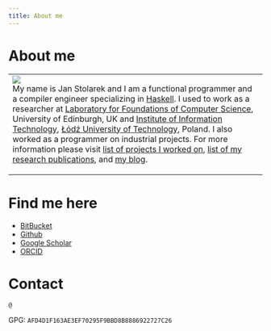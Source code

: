 ```yaml
---
title: About me
---
```


About me
========

<table cellpadding="0" cellspacing="0" margin="0" width="100%"><tr><td>
<img src="/images/my_photo.jpg" style="float: left; margin-right: 10px;" />

My name is Jan Stolarek and I am a functional programmer and a compiler engineer
specializing in [Haskell](https://www.haskell.org/).  I used to work as a
researcher at [Laboratory for Foundations of Computer
Science](https://wcms.inf.ed.ac.uk/lfcs/), University of Edinburgh, UK and
[Institute of Information Technology](https://it.p.lodz.pl/), [Łódź University
of Technology](https://p.lodz.pl/), Poland.  I also worked as a programmer on
industrial projects.  For more information please visit [list of projects I
worked on](projects.html), [list of my research
publications](publications.html), and [my blog](blog.html).

</td></tr></table>

Find me here
============

  * [BitBucket](https://bitbucket.org/jstolarek/workspace/repositories)
  * [Github](https://github.com/jstolarek)
  * [Google Scholar](https://scholar.google.com/citations?user=AsOeB-YAAAAJ&hl=en)
  * [ORCID](https://orcid.org/0000-0002-0140-5689)

Contact
=======

<code><span class="contact-mail">@</span></code>

GPG: <code>AFD4D1F163AE3EF70295F9BBD8B8886922727C26</code>
